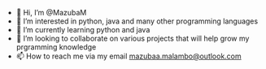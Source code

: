 - 👋 Hi, I’m @MazubaM
- 👀 I’m interested in python, java and many other programming languages
- 🌱 I’m currently learning python and java
- 💞️ I’m looking to collaborate on various projects that will help grow my prgramming knowledge
- 📫 How to reach me via my email mazubaa.malambo@outlook.com

<!---
MazubaM/MazubaM is a ✨ special ✨ repository because its `README.md` (this file) appears on your GitHub profile.
You can click the Preview link to take a look at your changes.
--->
